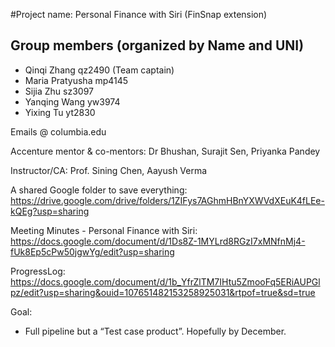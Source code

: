 
#Project name: Personal Finance with Siri (FinSnap extension) 

## Group members (organized by Name and UNI)
- Qinqi Zhang qz2490 (Team captain)
- Maria Pratyusha mp4145
- Sijia Zhu sz3097
- Yanqing Wang yw3974
- Yixing Tu yt2830

Emails <UNI> @ columbia.edu

Accenture mentor & co-mentors: Dr Bhushan, Surajit Sen, Priyanka Pandey

Instructor/CA: Prof. Sining Chen, Aayush Verma





A shared Google folder to save everything: https://drive.google.com/drive/folders/1ZIFys7AGhmHBnYXWVdXEuK4fLEe-kQEg?usp=sharing  

Meeting Minutes - Personal Finance with Siri: https://docs.google.com/document/d/1Ds8Z-1MYLrd8RGzI7xMNfnMj4-fUk8Ep5cPw50jgwYg/edit?usp=sharing 

ProgressLog: https://docs.google.com/document/d/1b_YfrZlTM7IHtu5ZmooFq5ERiAUPGlpz/edit?usp=sharing&ouid=107651482153258925031&rtpof=true&sd=true 

Goal:
- Full pipeline but a “Test case product”. Hopefully by December. 
